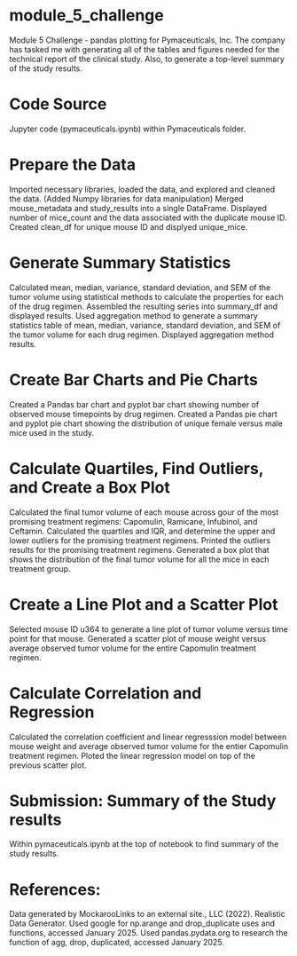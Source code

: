 # module_5_challenge
Module 5 Challenge - pandas plotting for Pymaceuticals, Inc. 
The company has tasked me with generating all of the tables and figures needed for the technical report of the clinical study.
Also, to generate a top-level summary of the study results.
# Code Source
Jupyter code (pymaceuticals.ipynb) within Pymaceuticals folder.
# Prepare the Data
Imported necessary libraries, loaded the data, and explored and cleaned the data. (Added Numpy libraries for data manipulation)
Merged mouse_metadata and study_results into a single DataFrame.
Displayed number of mice_count and the data associated with the duplicate mouse ID.
Created clean_df for unique mouse ID and displyed unique_mice. 
# Generate Summary Statistics
Calculated mean, median, variance, standard deviation, and SEM of the tumor volume using statistical methods to calculate the properties for each of the drug regimen.
Assembled the resulting series into summary_df and displayed results.
Used aggregation method to generate a summary statistics table of mean, median, variance, standard deviation, and SEM of the tumor volume for each drug regimen. 
Displayed aggregation method results.
# Create Bar Charts and Pie Charts
Created a Pandas bar chart and pyplot bar chart showing number of observed mouse timepoints by drug regimen.
Created a Pandas pie chart and pyplot pie chart showing the distribution of unique female versus male mice used in the study.
# Calculate Quartiles, Find Outliers, and Create a Box Plot
Calculated the final tumor volume of each mouse across gour of the most promising treatment regimens: Capomulin, Ramicane, Infubinol, and Ceftamin.
Calculated the quartiles and IQR, and determine the upper and lower outliers for the promising treatment regimens.
Printed the outliers results for the promising treatment regimens.
Generated a box plot that shows the distribution of the final tumor volume for all the mice in each treatment group.
# Create a Line Plot and a Scatter Plot
Selected mouse ID u364 to generate a line plot of tumor volume versus time point for that mouse.
Generated a scatter plot of mouse weight versus average observed tumor volume for the entire Capomulin treatment regimen.
# Calculate Correlation and Regression
Calculated the correlation coefficient and linear regresssion model between mouse weight and average observed tumor volume for the entier Capomulin treatment regimen.
Ploted the linear regression model on top of the previous scatter plot. 
# Submission: Summary of the Study results
Within pymaceuticals.ipynb at the top of notebook to find summary of the study results.
# References:
Data generated by MockarooLinks to an external site., LLC (2022). Realistic Data Generator. Used google for np.arange and drop_duplicate uses and functions, accessed January 2025. Used pandas.pydata.org to research the function of agg, drop, duplicated, accessed January 2025.
